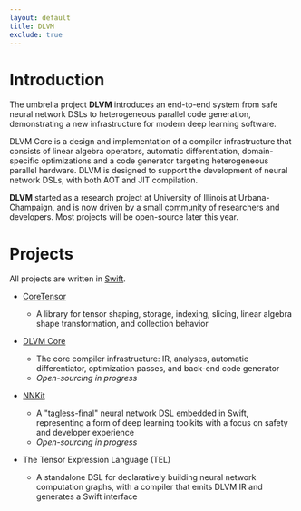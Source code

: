 ```yaml
---
layout: default
title: DLVM
exclude: true
---
```


# Introduction

The umbrella project **DLVM** introduces an end-to-end system from safe neural
network DSLs to heterogeneous parallel code generation, demonstrating a new
infrastructure for modern deep learning software.

DLVM Core is a design and implementation of a compiler infrastructure that
consists of linear algebra operators, automatic differentiation, domain-specific
optimizations and a code generator targeting heterogeneous parallel hardware.
DLVM is designed to support the development of neural network DSLs, with both
AOT and JIT compilation.

**DLVM** started as a research project at University of Illinois at
Urbana-Champaign, and is now driven by a
small [community](http://dlvm.org/people) of researchers and developers. Most
projects will be open-source later this year.

# Projects

All projects are written in [Swift](https://swift.org/about).

- [CoreTensor](https://github.com/dlvm-team/CoreTensor)
  - A library for tensor shaping, storage, indexing, slicing, linear algebra
    shape transformation, and collection behavior

- [DLVM Core](https://github.com/dlvm-team/DLVM)
  - The core compiler infrastructure: IR, analyses, automatic differentiator,
    optimization passes, and back-end code generator
  - *Open-sourcing in progress*

- [NNKit](https://github.com/dlvm-team/NNKit)
  - A "tagless-final" neural network DSL embedded in Swift, representing a form
    of deep learning toolkits with a focus on safety and developer experience
  - *Open-sourcing in progress*

- The Tensor Expression Language (TEL)
  - A standalone DSL for declaratively building neural network computation
    graphs, with a compiler that emits DLVM IR and generates a Swift interface


